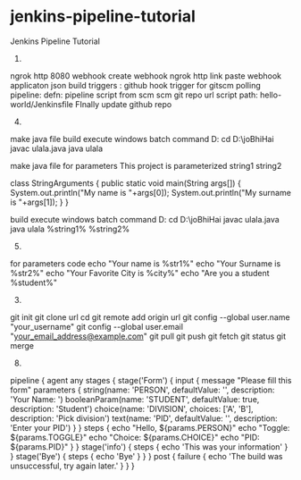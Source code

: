 # jenkins-pipeline-tutorial
Jenkins Pipeline Tutorial



1.
ngrok http 8080
webhook create
webhook ngrok http link paste
webhook applicaton json
build triggers : github hook trigger for gitscm polling
pipeline: defn: pipeline script from scm
scm git
repo url
script path: hello-world/Jenkinsfile
FInally update github repo


4.
make java file
build execute windows batch command
D:
cd D:\joBhiHai
javac ulala.java
java ulala 



make java file for parameters
This project is parameterized
string1
string2

class StringArguments
{
    public static void main(String args[])
    {
        System.out.println("My name is "+args[0]);
        System.out.println("My surname is "+args[1]);
    }
}

build execute windows batch command
D:
cd D:\joBhiHai
javac ulala.java
java ulala %string1% %string2%



5.
for parameters code
echo "Your name is %str1%"
echo "Your Surname is %str2%"
echo "Your Favorite City is %city%"
echo "Are you a student %student%"


3.
git init
git clone url
cd 
git remote add origin url
git config --global user.name "your_username"
git config --global user.email "your_email_address@example.com"
git pull
git push
git fetch 
git status
git merge


8.
pipeline {
  agent any
  stages {
    stage('Form') {
      input {
        message "Please fill this form"
        parameters {
          string(name: 'PERSON', defaultValue: '', description: 'Your Name: ')
          booleanParam(name: 'STUDENT', defaultValue: true, description: 'Student')
          choice(name: 'DIVISION', choices: ['A', 'B'], description: 'Pick division')
          text(name: 'PID', defaultValue: '', description: 'Enter your PID')
        }
      }
      steps {
        echo "Hello, ${params.PERSON}"
        echo "Toggle: ${params.TOGGLE}"
        echo "Choice: ${params.CHOICE}"
        echo "PID: ${params.PID}"
      }
    }
    stage('info') {
            steps {
                echo 'This was your information'
            }
        }
    stage('Bye') {
            steps {
                echo 'Bye'
            }
        }
  }
  post {
    failure {
      echo 'The build was unsuccessful, try again later.'
    }
  }
}


